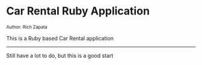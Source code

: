 Car Rental Ruby Application 
====================
<sub>Author: Rich Zapata<br>

This is a Ruby based Car Rental application
***
Still have a lot to do, but this is a good start